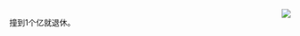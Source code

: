 <img align="right" src="https://github-readme-stats.vercel.app/api?username=bai3&show_icons=true&icon_color=CE1D2D&text_color=718096&bg_color=ffffff&hide_title=true" />

<span style="text-align: center">撞到1个亿就退休。</span>

